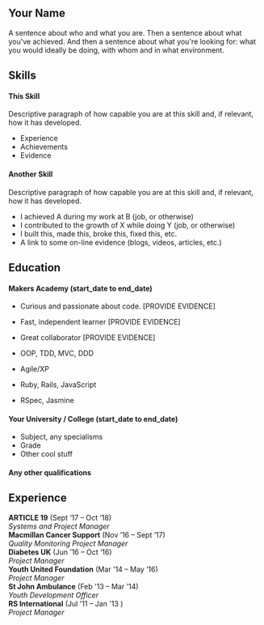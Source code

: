 ## Your Name

A sentence about who and what you are. Then a sentence about what you've achieved. And then a sentence about what you're looking for: what you would ideally be doing, with whom and in what environment.

## Skills

#### This Skill

Descriptive paragraph of how capable you are at this skill and, if relevant, how it has developed.

- Experience
- Achievements
- Evidence

#### Another Skill

Descriptive paragraph of how capable you are at this skill and, if relevant, how it has developed.

- I achieved A during my work at B (job, or otherwise)
- I contributed to the growth of X while doing Y (job, or otherwise)
- I built this, made this, broke this, fixed this, etc.
- A link to some on-line evidence (blogs, videos, articles, etc.)

## Education

#### Makers Academy (start_date to end_date)

- Curious and passionate about code. [PROVIDE EVIDENCE]
- Fast, independent learner [PROVIDE EVIDENCE]
- Great collaborator [PROVIDE EVIDENCE]

- OOP, TDD, MVC, DDD
- Agile/XP
- Ruby, Rails, JavaScript
- RSpec, Jasmine

#### Your University / College (start_date to end_date)

- Subject, any specialisms
- Grade
- Other cool stuff

#### Any other qualifications

## Experience

**ARTICLE 19** (Sept ‘17 – Oct ‘18)    
*Systems and Project Manager*  
**Macmillan Cancer Support** (Nov ’16 – Sept ‘17)   
*Quality Monitoring Project Manager*  
**Diabetes UK** (Jun ’16 – Oct ‘16)    
*Project Manager*  
**Youth United Foundation** (Mar '14 – May ‘16)   
*Project Manager*  
**St John Ambulance** (Feb '13 – Mar '14)    
*Youth Development Officer*  
**RS International** (Jul '11 – Jan '13	)   
*Project Manager*  




